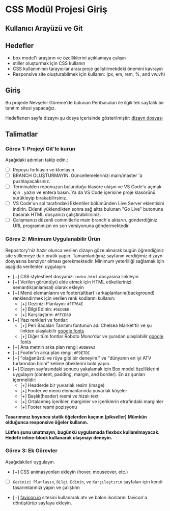 # CSS Modül Projesi Giriş

## Kullanıcı Arayüzü ve Git

## Hedefler

- box model'i araştırın ve özelliklerini açıklamaya çalışın
- stiller oluşturmak için CSS kullanın
- CSS kullanımının tarayıcılar arası proje geliştirmekdeki önemini kavrayın
- Responsive site oluşturabilmek için kullanın: (px, em, rem, %, and vw.vh)

## Giriş

Bu projede Nevşehir Göreme'de bulunan Peribacaları ile ilgili tek sayfalık bir tanıtım sitesi yapacağız.

Hedeflenen sayfa dizaynı şu dosya içerisinde gösterilmiştir: [dizayn dosyası](/design/desktop.jpg)

## Talimatlar

### Görev 1: Projeyi Git'le kurun

Aşağıdaki adımları takip edin.:

- [ ] Repoyu forklayın ve klonlayın.
- [ ] BRANCH OLUŞTURMAYIN. Güncellemelerinizi main/master 'a pushlayacaksınız.
- [ ] Terminalden reponuzun bulunduğu klasöre ulaşın ve VS Code'u açmak için . yazın ve entera basın. Ya da VS Code içerisine proje klasörünü sürükleyip bırakabilirsiniz.
- [ ] VS Code'un sol tarafındaki Eklentiler bölümünden Live Server eklentisini indirin. Eklenti yüklendikten sonra sağ altta bulunan "Go Live" butonuna basarak HTML dosyanızı çalıştırabilirsiniz.
- [ ] Çalışmanızı düzenli commitlerle main branch'e aktarın. gönderdiğiniz URL programınızın en son versiyonuna göndermektedir.

### Görev 2: Minimum Uygulanabilir Ürün

Repository'niz hazır olunca verilen dizayn göze alınarak bugün öğrendiğiniz site stillemeye dair pratik yapın. Tamamladığınız sayfanın verdiğimiz dizayn dosyasına benziyor olması gerekmektedir. Minimum yeterliliği sağlamak için aşağıda verilenleri uygulayın:

- [+] CSS stylesheet dosyanızı `index.html` dosyasına linkleyin
- [+] Verilen görüntüyü elde etmek için HTML etiketlerinizi semantik(anlamsal) olarak ekleyin
- [+] Menü elemanlarını ve footer(altbar)'ı arkaplanlarını(background) renklendirmek için verilen renk kodlarını kullanın:
  - [+] Gezinizi Planlayın: `#FF764E`
  - [+] Bilgi Edinin: `#5ED3EB`
  - [+] Karşılaştırın: `#FFCD69`
- [+] Yazı renkleri ve fontlar:
  - [+] Peri Bacaları Tanıtımı fontunun adı Chelsea Market'tir ve şu linkten ulaşılabilir [google fonts](https://fonts.google.com/specimen/Chelsea+Market)
  - [+] Diğer tüm fontlar Roboto Mono'dur ve şuradan ulaşılabilir [google fonts](https://fonts.google.com/specimen/Roboto+Mono)
- [+] Ana metnin arka plan rengi: `#DDB9A3`
- [+] Footer'ın arka plan rengi: `#F9E7DC`
- [+] "olağanüstü ve rüya gibi bir deneyim." ve "dünyanın en iyi ATV turlarından birini" kelime öbeklerini bold yapın.
- [+] Dizayn sayfasındaki sonucu yakalamak için Box model özelliklerini uygulayın (content, padding, margin, and border). En az şunları içermelidir:
  - [+] Headerde bir yuvarlak resim (image)
  - [+] Footer ve menü elemanlarında yuvarlak köşeler
  - [+] Başlık(header) resmi ve hizalı text
  - [+] Ortalanmış içerikler, marginler ve içeriklerin etrafındaki marginler
  - [+] Footer resmi pozisyonu

**Tasarımınız boyunca statik öğelerden kaçının (pikseller) Mümkün olduğunca responsive öğeler kullanın.**

**Lütfen şunu unatmayın, bugünkü uygulamada flexbox kullanılmayacak. Hedefe inline-block kullanarak ulaşmayı deneyin.**

### Görev 3: Ek Görevler

Aşağıdakileri uygulayın.

- [+] CSS animasyonları ekleyin (hover, mouseover, etc.)
- [ ] `Gezinizi Planlayın`, `Bilgi Edinin`, ve `Karşılaştırın` sayfaları için kendi tasarımlarınızı yapın ve çalıştırın
- [+] [favicon.io](https://favicon.io/favicon-converter/) sitesini kullanarak atv ve balon ikonlarını favicon'a dönüştürüp sayfaya ekleyin.

